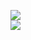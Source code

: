 [![](https://img.shields.io/badge/Made%20With-Github%20Spray-lightgrey.svg?style=for-the-badge&logo=github)](https://github.com/Annihil/github-spray#27188)  
[![](https://i.imgur.com/2DrTn0Z.gif)](https://github.com/Annihil/github-spray)